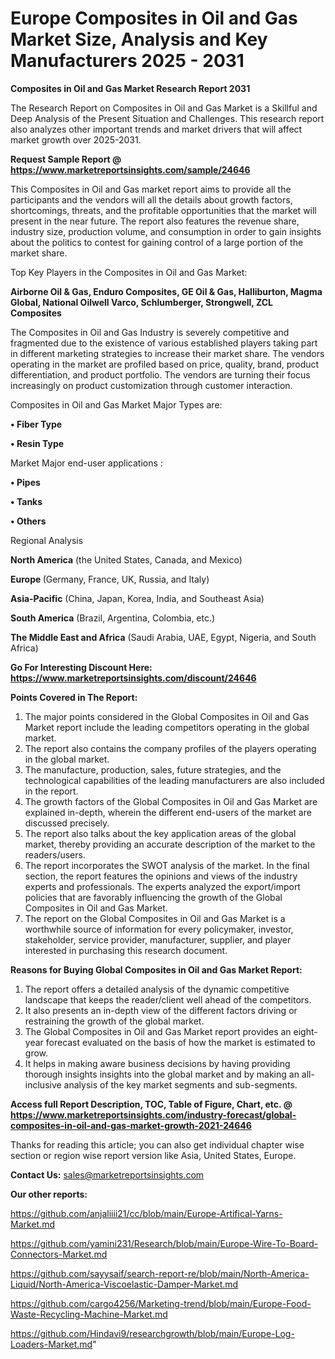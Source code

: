 # Europe Composites in Oil and Gas Market Size, Analysis and Key Manufacturers 2025 - 2031

<strong>Composites in Oil and Gas Market Research Report 2031</strong>

The Research Report on Composites in Oil and Gas Market is a Skillful and Deep Analysis of the Present Situation and Challenges. This research report also analyzes other important trends and market drivers that will affect market growth over 2025-2031.

<strong>Request Sample Report @ <a href=https://www.marketreportsinsights.com/sample/24646>https://www.marketreportsinsights.com/sample/24646</a></strong>

This Composites in Oil and Gas market report aims to provide all the participants and the vendors will all the details about growth factors, shortcomings, threats, and the profitable opportunities that the market will present in the near future. The report also features the revenue share, industry size, production volume, and consumption in order to gain insights about the politics to contest for gaining control of a large portion of the market share.

Top Key Players in the Composites in Oil and Gas Market:

<strong>Airborne Oil & Gas, Enduro Composites, GE Oil & Gas, Halliburton, Magma Global, National Oilwell Varco, Schlumberger, Strongwell, ZCL Composites</strong>

The Composites in Oil and Gas Industry is severely competitive and fragmented due to the existence of various established players taking part in different marketing strategies to increase their market share. The vendors operating in the market are profiled based on price, quality, brand, product differentiation, and product portfolio. The vendors are turning their focus increasingly on product customization through customer interaction.

Composites in Oil and Gas Market Major Types are:

<strong>• Fiber Type

• Resin Type</strong>

Market Major end-user applications :

<strong>• Pipes

• Tanks

• Others</strong>

Regional Analysis

</u><strong><b>North America</b></strong> (the United States, Canada, and Mexico)

<strong><b>Europe </b></strong>(Germany, France, UK, Russia, and Italy)

<strong><b>Asia-Pacific</b></strong> (China, Japan, Korea, India, and Southeast Asia)

<strong><b>South America</b></strong> (Brazil, Argentina, Colombia, etc.)

<strong><b>The Middle East and Africa</b></strong> (Saudi Arabia, UAE, Egypt, Nigeria, and South Africa)

<strong>Go For Interesting Discount Here: <a href=https://www.marketreportsinsights.com/discount/24646>https://www.marketreportsinsights.com/discount/24646</a></strong>

<strong>Points Covered in The Report:</strong>
<ol>
  <li>The major points considered in the Global Composites in Oil and Gas Market report include the leading competitors operating in the global market.</li>
  <li>The report also contains the company profiles of the players operating in the global market.</li>
  <li>The manufacture, production, sales, future strategies, and the technological capabilities of the leading manufacturers are also included in the report.</li>
  <li>The growth factors of the Global Composites in Oil and Gas Market are explained in-depth, wherein the different end-users of the market are discussed precisely.</li>
  <li>The report also talks about the key application areas of the global market, thereby providing an accurate description of the market to the readers/users.</li>
  <li>The report incorporates the SWOT analysis of the market. In the final section, the report features the opinions and views of the industry experts and professionals. The experts analyzed the export/import policies that are favorably influencing the growth of the Global Composites in Oil and Gas Market.</li>
  <li>The report on the Global Composites in Oil and Gas Market is a worthwhile source of information for every policymaker, investor, stakeholder, service provider, manufacturer, supplier, and player interested in purchasing this research document.</li>
</ol>
<strong>Reasons for Buying Global Composites in Oil and Gas Market Report:</strong>

<ol>
  <li>The report offers a detailed analysis of the dynamic competitive landscape that keeps the reader/client well ahead of the competitors.</li>
  <li>It also presents an in-depth view of the different factors driving or restraining the growth of the global market.</li>
  <li>The Global Composites in Oil and Gas Market report provides an eight-year forecast evaluated on the basis of how the market is estimated to grow.</li>
  <li>It helps in making aware business decisions by having providing thorough insights insights into the global market and by making an all-inclusive analysis of the key market segments and sub-segments.</li>
</ol>
<strong>Access full Report Description, TOC, Table of Figure, Chart, etc. @ <a href=https://www.marketreportsinsights.com/industry-forecast/global-composites-in-oil-and-gas-market-growth-2021-24646>https://www.marketreportsinsights.com/industry-forecast/global-composites-in-oil-and-gas-market-growth-2021-24646</a></strong>


Thanks for reading this article; you can also get individual chapter wise section or region wise report version like Asia, United States, Europe.

<strong>Contact Us:</strong>
sales@marketreportsinsights.com

<strong>Our other reports:</strong>

<a href=https://github.com/anjaliiii21/cc/blob/main/Europe-Artifical-Yarns-Market.md>https://github.com/anjaliiii21/cc/blob/main/Europe-Artifical-Yarns-Market.md</a>

<a href=https://github.com/yamini231/Research/blob/main/Europe-Wire-To-Board-Connectors-Market.md>https://github.com/yamini231/Research/blob/main/Europe-Wire-To-Board-Connectors-Market.md</a>

<a href=https://github.com/sayysaif/search-report-re/blob/main/North-America-Liquid/North-America-Viscoelastic-Damper-Market.md>https://github.com/sayysaif/search-report-re/blob/main/North-America-Liquid/North-America-Viscoelastic-Damper-Market.md</a>

<a href=https://github.com/cargo4256/Marketing-trend/blob/main/Europe-Food-Waste-Recycling-Machine-Market.md>https://github.com/cargo4256/Marketing-trend/blob/main/Europe-Food-Waste-Recycling-Machine-Market.md</a>

<a href=https://github.com/Hindavi9/researchgrowth/blob/main/Europe-Log-Loaders-Market.md>https://github.com/Hindavi9/researchgrowth/blob/main/Europe-Log-Loaders-Market.md</a>"

